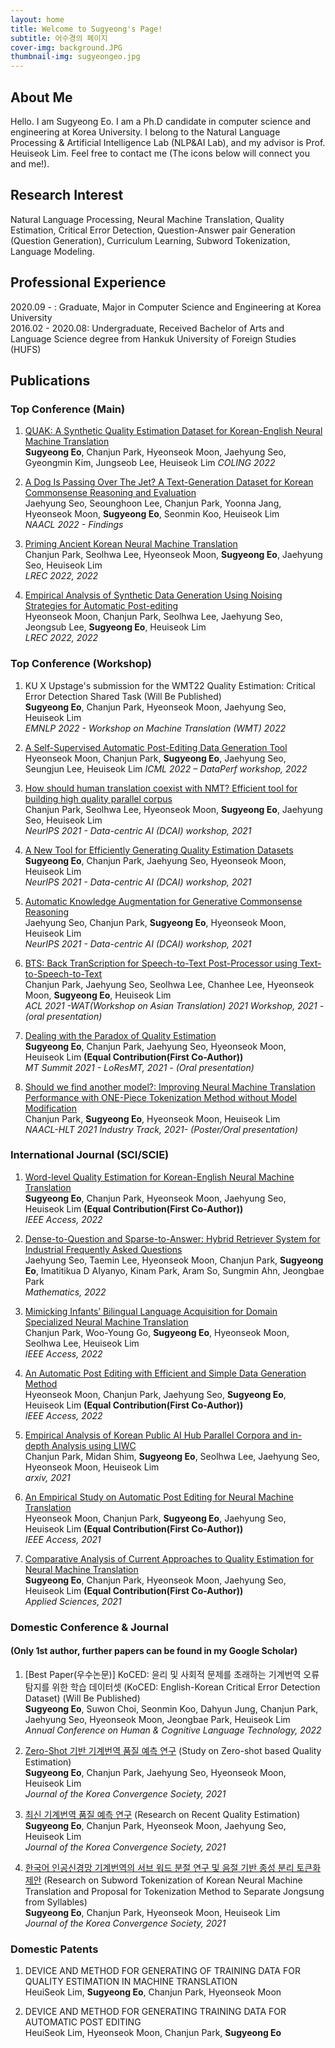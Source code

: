 ```yaml
---
layout: home
title: Welcome to Sugyeong's Page!
subtitle: 어수경의 페이지
cover-img: background.JPG
thumbnail-img: sugyeongeo.jpg
---
```


## About Me
Hello. I am Sugyeong Eo. I am a Ph.D candidate in computer science and engineering at Korea University. I belong to the Natural Language Processing & Artificial Intelligence Lab (NLP&AI Lab), and my advisor is Prof. Heuiseok Lim. Feel free to contact me (The icons below will connect you and me!).

## Research Interest
Natural Language Processing, Neural Machine Translation, Quality Estimation, Critical Error Detection, Question-Answer pair Generation (Question Generation), Curriculum Learning, Subword Tokenization, Language Modeling.


## Professional Experience
2020.09 - : Graduate, Major in Computer Science and Engineering at Korea University <br>
2016.02 - 2020.08: Undergraduate, Received Bachelor of Arts and Language Science degree from Hankuk University of Foreign Studies (HUFS) <br>

## Publications
### Top Conference (Main)
1. [QUAK: A Synthetic Quality Estimation Dataset for Korean-English Neural Machine Translation](https://aclanthology.org/2022.coling-1.460.pdf) <br>
**Sugyeong Eo**, Chanjun Park, Hyeonseok Moon, Jaehyung Seo, Gyeongmin Kim, Jungseob Lee, Heuiseok Lim
*COLING 2022*<br>

2. [A Dog Is Passing Over The Jet? A Text-Generation Dataset for Korean Commonsense Reasoning and Evaluation](https://aclanthology.org/2022.findings-naacl.172/) <br>
Jaehyung Seo, Seounghoon Lee, Chanjun Park, Yoonna Jang, Hyeonseok Moon, **Sugyeong Eo**, Seonmin Koo, Heuiseok Lim <br>
*NAACL 2022 - Findings*<br>

3. [Priming Ancient Korean Neural Machine Translation](http://www.lrec-conf.org/proceedings/lrec2022/pdf/2022.lrec-1.3.pdf) <br>
Chanjun Park, Seolhwa Lee, Hyeonseok Moon, **Sugyeong Eo**, Jaehyung Seo, Heuiseok Lim <br>
*LREC 2022, 2022*<br>

4. [Empirical Analysis of Synthetic Data Generation Using Noising Strategies for Automatic Post-editing](https://aclanthology.org/2022.lrec-1.93/) <br>
Hyeonseok Moon, Chanjun Park, Seolhwa Lee, Jaehyung Seo, Jeongsub Lee, **Sugyeong Eo**, Heuiseok Lim <br>
*LREC 2022, 2022*<br>

### Top Conference (Workshop)
1. KU X Upstage's submission for the WMT22 Quality Estimation: Critical Error Detection Shared Task (Will Be Published) <br>
**Sugyeong Eo**, Chanjun Park, Hyeonseok Moon, Jaehyung Seo, Heuiseok Lim <br>
*EMNLP 2022 - Workshop on Machine Translation (WMT) 2022*<br>

2. [A Self-Supervised Automatic Post-Editing Data Generation Tool](https://arxiv.org/abs/2111.12284) <br>
Hyeonseok Moon, Chanjun Park, **Sugyeong Eo**, Jaehyung Seo, Seungjun Lee, Heuiseok Lim
*ICML 2022 – DataPerf workshop, 2022*<br>

3. [How should human translation coexist with NMT? Efficient tool for building high quality parallel corpus](https://arxiv.org/abs/2111.00191) <br>
Chanjun Park, Seolhwa Lee, Hyeonseok Moon, **Sugyeong Eo**, Jaehyung Seo, Heuiseok Lim <br>
*NeurIPS 2021 - Data-centric AI (DCAI) workshop, 2021*<br>

4. [A New Tool for Efficiently Generating Quality Estimation Datasets](https://arxiv.org/abs/2111.00767) <br>
**Sugyeong Eo**, Chanjun Park, Jaehyung Seo, Hyeonseok Moon, Heuiseok Lim <br>
*NeurIPS 2021 - Data-centric AI (DCAI) workshop, 2021*<br>

5. [Automatic Knowledge Augmentation for Generative Commonsense Reasoning](https://arxiv.org/abs/2111.00192) <br>
Jaehyung Seo, Chanjun Park, **Sugyeong Eo**, Hyeonseok Moon, Heuiseok Lim <br>
*NeurIPS 2021 - Data-centric AI (DCAI) workshop, 2021*<br>

6. [BTS: Back TranScription for Speech-to-Text Post-Processor using Text-to-Speech-to-Text](https://aclanthology.org/2021.wat-1.10/)<br>
Chanjun Park, Jaehyung Seo, Seolhwa Lee, Chanhee Lee, Hyeonseok Moon, **Sugyeong Eo**, Heuiseok Lim<br>
*ACL 2021 -WAT(Workshop on Asian Translation) 2021 Workshop, 2021 - (oral presentation)*<br>

7. [Dealing with the Paradox of Quality Estimation](https://aclanthology.org/2021.mtsummit-LoResMT.1/) <br>
**Sugyeong Eo**, Chanjun Park, Jaehyung Seo, Hyeonseok Moon, Heuiseok Lim **(Equal Contribution(First Co-Author))** <br>
*MT Summit 2021 - LoResMT, 2021 - (Oral presentation)*<br>

8. [Should we find another model?: Improving Neural Machine Translation Performance with ONE-Piece Tokenization Method without Model Modification](https://aclanthology.org/2021.naacl-industry.13/)<br>
Chanjun Park, **Sugyeong Eo**, Hyeonseok Moon, Heuiseok Lim<br>
*NAACL-HLT 2021 Industry Track, 2021- (Poster/Oral presentation)*<br>

### International Journal (SCI/SCIE)
1. [Word-level Quality Estimation for Korean-English Neural Machine Translation](https://ieeexplore.ieee.org/document/9761258) <br>
**Sugyeong Eo**, Chanjun Park, Hyeonseok Moon, Jaehyung Seo, Heuiseok Lim **(Equal Contribution(First Co-Author))** <br>
*IEEE Access, 2022*<br>

2. [Dense-to-Question and Sparse-to-Answer: Hybrid Retriever System for Industrial Frequently Asked Questions](https://www.mdpi.com/2227-7390/10/8/1335) <br>
Jaehyung Seo, Taemin Lee, Hyeonseok Moon, Chanjun Park, **Sugyeong Eo**, Imatitikua D AIyanyo, Kinam Park, Aram So, Sungmin Ahn, Jeongbae Park <br>
*Mathematics, 2022* <br>

3. [Mimicking Infants’ Bilingual Language Acquisition for Domain Specialized Neural Machine Translation](https://ieeexplore.ieee.org/document/9751075)<br>
Chanjun Park, Woo-Young Go, **Sugyeong Eo**, Hyeonseok Moon, Seolhwa Lee, Heuiseok Lim <br>
*IEEE Access, 2022*<br>

4. [An Automatic Post Editing with Efficient and Simple Data Generation Method](https://ieeexplore.ieee.org/document/9714400)<br>
Hyeonseok Moon, Chanjun Park, Jaehyung Seo, **Sugyeong Eo**, Heuiseok Lim **(Equal Contribution(First Co-Author))** <br>
*IEEE Access, 2022*<br>

5. [Empirical Analysis of Korean Public AI Hub Parallel Corpora and in-depth Analysis using LIWC](https://arxiv.org/abs/2110.15023) <br>
Chanjun Park, Midan Shim, **Sugyeong Eo**, Seolhwa Lee, Jaehyung Seo, Hyeonseok Moon, Heuiseok Lim <br>
*arxiv, 2021*<br>

6. [An Empirical Study on Automatic Post Editing for Neural Machine Translation](https://ieeexplore.ieee.org/document/9528385) <br>
Hyeonseok Moon, Chanjun Park, **Sugyeong Eo**, Jaehyung Seo, Heuiseok Lim **(Equal Contribution(First Co-Author))** <br>
*IEEE Access, 2021*<br>

7. [Comparative Analysis of Current Approaches to Quality Estimation for Neural Machine Translation](https://www.mdpi.com/2076-3417/11/14/6584)<br>
**Sugyeong Eo**, Chanjun Park, Hyeonseok Moon, Jaehyung Seo, Heuiseok Lim **(Equal Contribution(First Co-Author))** <br>
*Applied Sciences, 2021*<br>

### Domestic Conference & Journal
#### (Only 1st author, further papers can be found in my Google Scholar)
1. [Best Paper(우수논문)] KoCED: 윤리 및 사회적 문제를 초래하는 기계번역 오류 탐지를 위한 학습 데이터셋 (KoCED: English-Korean Critical Error Detection Dataset) (Will Be Published) <br>
**Sugyeong Eo**, Suwon Choi, Seonmin Koo, Dahyun Jung, Chanjun Park, Jaehyung Seo, Hyeonseok Moon, Jeongbae Park, Heuiseok Lim <br>
*Annual Conference on Human & Cognitive Language Technology, 2022* <br>

2. [Zero-Shot 기반 기계번역 품질 예측 연구](https://www.kci.go.kr/kciportal/ci/sereArticleSearch/ciSereArtiView.kci?sereArticleSearchBean.artiId=ART002777668) (Study on Zero-shot based Quality Estimation) <br>
**Sugyeong Eo**, Chanjun Park, Jaehyung Seo, Hyeonseok Moon, Heuiseok Lim <br>
*Journal of the Korea Convergence Society, 2021* <br>

3. [최신 기계번역 품질 예측 연구](https://koreascience.kr/article/JAKO202123162176745.page) (Research on Recent Quality Estimation) <br>
**Sugyeong Eo**, Chanjun Park, Hyeonseok Moon, Jaehyung Seo, Heuiseok Lim <br>
*Journal of the Korea Convergence Society, 2021*

4. [한국어 인공신경망 기계번역의 서브 워드 분절 연구 및 음절 기반 종성 분리 토큰화 제안](https://www.kci.go.kr/kciportal/ci/sereArticleSearch/ciSereArtiView.kci?sereArticleSearchBean.artiId=ART002696269) (Research on Subword Tokenization of Korean Neural Machine Translation and Proposal for Tokenization Method to Separate Jongsung from Syllables) <br>
**Sugyeong Eo**, Chanjun Park, Hyeonseok Moon, Heuiseok Lim <br>
*Journal of the Korea Convergence Society, 2021* <br>

### Domestic Patents
1. DEVICE AND METHOD FOR GENERATING OF TRAINING DATA FOR QUALITY ESTIMATION IN MACHINE TRANSLATION <br>
HeuiSeok Lim, **Sugyeong Eo**, Chanjun Park, Hyeonseok Moon <br>

3. DEVICE AND METHOD FOR GENERATING TRAINING DATA FOR AUTOMATIC POST EDITING <br>
HeuiSeok Lim, Hyeonseok Moon, Chanjun Park, **Sugyeong Eo** <br>

<br><br><br>
